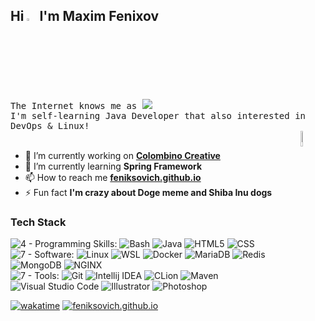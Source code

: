 <h2>Hi <a href="#"><img style="width:3%; margin-bottom:-6px;" src="https://em-content.zobj.net/thumbs/120/apple/354/waving-hand_1f44b.png"></a> I'm Maxim Fenixov</h1>
<samp>
  The Internet knows me as <img src="https://feniksovich.github.io/assets/gradient_nickname.svg"/>
  <br>I'm self-learning Java Developer that also interested in DevOps & Linux!<br>
<a href="https://feniksovich.github.io"><img align="right" width="8%" src="https://feniksovich.github.io/assets/doge.gif"/></a>
</samp><br>

- 🔭 I’m currently working on **[Colombino Creative](https://colombinomc.com)**
- 🌱 I’m currently learning **Spring Framework**
- 📫 How to reach me **[feniksovich.github.io](https://feniksovich.github.io)**
- ⚡ Fun fact **I'm crazy about Doge meme and Shiba Inu dogs**

<h3 align="left">Tech Stack</h3>

![4 - Programming Skills:](https://img.shields.io/badge/4-Programming_Skills%3A-0e1a30)
![Bash](https://img.shields.io/badge/Bash-0e1a30?logo=GNU+bash&logoColor=white)
![Java](https://img.shields.io/badge/Java-Primary-0e1a30?labelColor=0e1a30&color=ffd800&logo=OpenJDK&logoColor=white)
![HTML5](https://img.shields.io/badge/HTML5-0e1a30?logo=html5&logoColor=E34F26)
![CSS](https://img.shields.io/badge/CSS-0e1a30?logo=css3&logoColor=blue)<br />
![7 - Software:](https://img.shields.io/badge/7-Software%3A-0e1a30)
![Linux](https://img.shields.io/badge/Linux-0e1a30?logo=linux&logoColor=FCC624)
![WSL](https://img.shields.io/badge/WSL-0e1a30?logo=microsoft)
![Docker](https://img.shields.io/badge/Docker-0e1a30?logo=docker&logoColor=2496ED)
![MariaDB](https://img.shields.io/badge/MariaDB-0e1a30?logo=mariadb)
![Redis](https://img.shields.io/badge/Redis-0e1a30?logo=redis&logoColor=DC382D)
![MongoDB](https://img.shields.io/badge/MongoDB-0e1a30?logo=MongoDB&logoColor=47A248)
![NGINX](https://img.shields.io/badge/NGINX-0e1a30?logo=nginx&logoColor=009639)<br />
![7 - Tools:](https://img.shields.io/badge/7-Tools%3A-0e1a30)
![Git](https://img.shields.io/badge/Git-0e1a30?logo=git&logoColor=F05032)
![Intellij IDEA](https://img.shields.io/badge/Intellij_IDEA-0e1a30?logo=intellij+idea&logoColor=critical)
![CLion](https://img.shields.io/badge/CLion-0e1a30?logo=clion&logoColor=21d789)
![Maven](https://img.shields.io/badge/Maven-0e1a30?logo=Apache+Maven&logoColor=C71A36)
![Visual Studio Code](https://img.shields.io/badge/Visual_Studio_Code-0e1a30?logo=visual+studio+code&logoColor=007ACC)
![Illustrator](https://img.shields.io/badge/Illustrator-0e1a30?logo=Adobe+illustrator&logoColor=FF9A00)
![Photoshop](https://img.shields.io/badge/Photoshop-0e1a30?logo=Adobe+photoshop&logoColor=31A8FF)

[![wakatime](https://wakatime.com/badge/user/4dabb8b9-7a40-48e5-a3bb-104261857127.svg)](https://wakatime.com/@4dabb8b9-7a40-48e5-a3bb-104261857127)
<a href="https://feniksovich.github.io">![feniksovich.github.io](https://img.shields.io/badge/feniksovich.github.io-B007B8?logo=github&logoColor=white)</a>

<!--[![views](https://visitcount.itsvg.in/api?id=Feniksovich&label=Profile%20Views&color=5&icon=8&pretty=false)](https://visitcount.itsvg.in)-->

